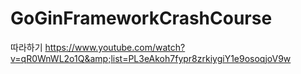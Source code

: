 # GoGinFrameworkCrashCourse
따라하기 https://www.youtube.com/watch?v=qR0WnWL2o1Q&amp;list=PL3eAkoh7fypr8zrkiygiY1e9osoqjoV9w
